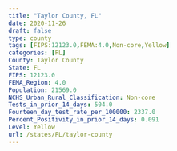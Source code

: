 ```yaml
---
title: "Taylor County, FL"
date: 2020-11-26
draft: false
type: county
tags: [FIPS:12123.0,FEMA:4.0,Non-core,Yellow]
categories: [FL]
County: Taylor County
State: FL
FIPS: 12123.0
FEMA_Region: 4.0
Population: 21569.0
NCHS_Urban_Rural_Classification: Non-core
Tests_in_prior_14_days: 504.0
Fourteen_day_test_rate_per_100000: 2337.0
Percent_Positivity_in_prior_14_days: 0.091
Level: Yellow
url: /states/FL/taylor-county
---
```



